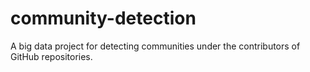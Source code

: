 # community-detection
A big data project for detecting communities under the contributors of GitHub repositories. 

